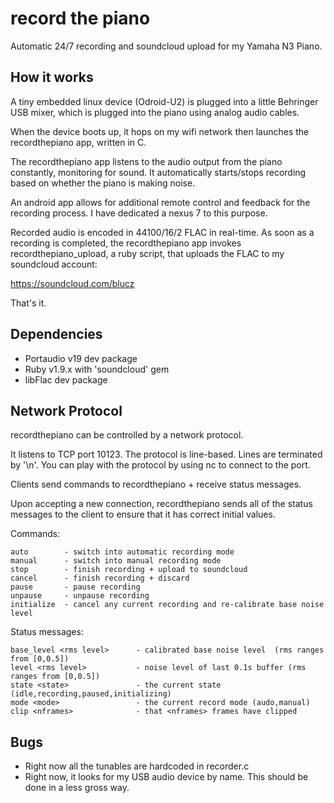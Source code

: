 record the piano
================

Automatic 24/7 recording and soundcloud upload for my Yamaha N3 Piano.

How it works
------------

A tiny embedded linux device (Odroid-U2) is plugged into a little Behringer USB mixer, which is plugged into the piano using analog audio cables.

When the device boots up, it hops on my wifi network then launches the recordthepiano app, written in C.

The recordthepiano app listens to the audio output from the piano constantly, monitoring for sound. It
automatically starts/stops recording based on whether the piano is making noise.

An android app allows for additional remote control and feedback for the recording process. I have dedicated a nexus 7 to this purpose. 

Recorded audio is encoded in 44100/16/2 FLAC in real-time. As soon as a recording is completed, the recordthepiano 
app invokes recordthepiano_upload, a ruby script, that uploads the FLAC to my soundcloud account:

https://soundcloud.com/blucz

That's it.

Dependencies
------------

- Portaudio v19 dev package
- Ruby v1.9.x with 'soundcloud' gem
- libFlac dev package

Network Protocol
----------------

recordthepiano can be controlled by a network protocol. 

It listens to TCP port 10123. The protocol is line-based. Lines are terminated by '\n'. You can play with the protocol
by using nc to connect to the port.

Clients send commands to recordthepiano + receive status messages.

Upon accepting a new connection, recordthepiano sends all of the status messages to the client to ensure that it 
has correct initial values.

Commands:

    auto        - switch into automatic recording mode 
    manual      - switch into manual recording mode 
    stop        - finish recording + upload to soundcloud
    cancel      - finish recording + discard
    pause       - pause recording
    unpause     - unpause recording
    initialize  - cancel any current recording and re-calibrate base noise level

Status messages:

    base_level <rms level>      - calibrated base noise level  (rms ranges from [0,0.5])
    level <rms level>           - noise level of last 0.1s buffer (rms ranges from [0,0.5])
    state <state>               - the current state (idle,recording,paused,initializing)
    mode <mode>                 - the current record mode (audo,manual)
    clip <nframes>              - that <nframes> frames have clipped

Bugs
----

- Right now all the tunables are hardcoded in recorder.c
- Right now, it looks for my USB audio device by name. This should be done in a less gross way.

